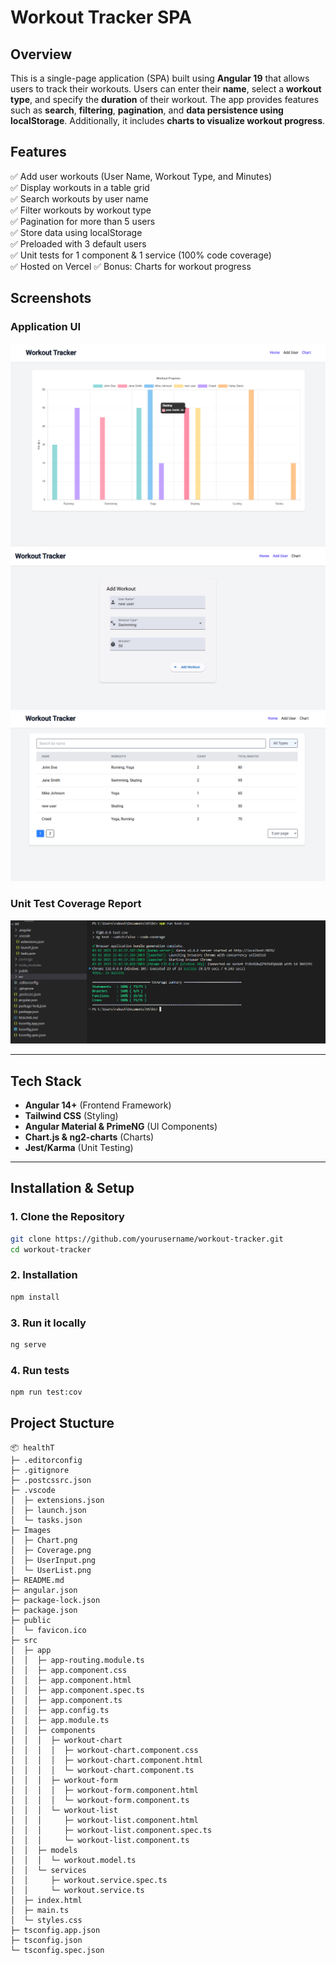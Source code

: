 # **Workout Tracker SPA**  

## **Overview**  
This is a single-page application (SPA) built using **Angular 19** that allows users to track their workouts. Users can enter their **name**, select a **workout type**, and specify the **duration** of their workout. The app provides features such as **search**, **filtering**, **pagination**, and **data persistence using localStorage**. Additionally, it includes **charts to visualize workout progress**.  

## **Features**  

✅ Add user workouts (User Name, Workout Type, and Minutes)  
✅ Display workouts in a table grid  
✅ Search workouts by user name  
✅ Filter workouts by workout type  
✅ Pagination for more than 5 users  
✅ Store data using localStorage  
✅ Preloaded with 3 default users  
✅ Unit tests for 1 component & 1 service (100% code coverage)  
✅ Hosted on Vercel
✅ Bonus: Charts for workout progress  

## **Screenshots**  

### **Application UI**  
![App Screenshot](Images/Chart.png)  
![App Screenshot](Images/UserInput.png)
![App Screenshot](Images/UserList.png)

### **Unit Test Coverage Report**  
![Code Coverage](Images/Coverage.png)  

---

## **Tech Stack**  

- **Angular 14+** (Frontend Framework)  
- **Tailwind CSS** (Styling)  
- **Angular Material & PrimeNG** (UI Components)  
- **Chart.js & ng2-charts** (Charts)  
- **Jest/Karma** (Unit Testing)  

---

## **Installation & Setup**  

### **1. Clone the Repository**  
```bash
git clone https://github.com/yourusername/workout-tracker.git
cd workout-tracker
```

### **2. Installation** 
```bash
npm install
```

### **3. Run it locally** 
```bash
ng serve
```

### **4. Run tests**
```bash
npm run test:cov
```

## **Project Stucture**
```
📦 healthT
├─ .editorconfig
├─ .gitignore
├─ .postcssrc.json
├─ .vscode
│  ├─ extensions.json
│  ├─ launch.json
│  └─ tasks.json
├─ Images
│  ├─ Chart.png
│  ├─ Coverage.png
│  ├─ UserInput.png
│  └─ UserList.png
├─ README.md
├─ angular.json
├─ package-lock.json
├─ package.json
├─ public
│  └─ favicon.ico
├─ src
│  ├─ app
│  │  ├─ app-routing.module.ts
│  │  ├─ app.component.css
│  │  ├─ app.component.html
│  │  ├─ app.component.spec.ts
│  │  ├─ app.component.ts
│  │  ├─ app.config.ts
│  │  ├─ app.module.ts
│  │  ├─ components
│  │  │  ├─ workout-chart
│  │  │  │  ├─ workout-chart.component.css
│  │  │  │  ├─ workout-chart.component.html
│  │  │  │  └─ workout-chart.component.ts
│  │  │  ├─ workout-form
│  │  │  │  ├─ workout-form.component.html
│  │  │  │  └─ workout-form.component.ts
│  │  │  └─ workout-list
│  │  │     ├─ workout-list.component.html
│  │  │     ├─ workout-list.component.spec.ts
│  │  │     └─ workout-list.component.ts
│  │  ├─ models
│  │  │  └─ workout.model.ts
│  │  └─ services
│  │     ├─ workout.service.spec.ts
│  │     └─ workout.service.ts
│  ├─ index.html
│  ├─ main.ts
│  └─ styles.css
├─ tsconfig.app.json
├─ tsconfig.json
└─ tsconfig.spec.json
```

